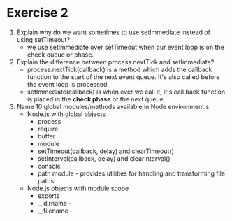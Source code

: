 # Exercise 2
1. Explain why do we want sometimes to use setImmediate instead of using setTimeout?
   - we use setImmediate over setTimeout when our event loop is on the check queue or phase.
2. Explain the difference between process.nextTick and setImmediate?
   - process.nextTick(callback) is a method which adds the callback function to the start of the next event queue.
     It's also called before the event loop is processed.
   - setImmediate(callback) is when ever we call it, it's call back function is placed in the **check phase** of the next queue.
3. Name 10 global modules/methods available in Node environment.s
   - Node.js with global objects
      - process
      - require
      - buffer
      - module
      - setTimeout(callback, delay) and clearTimeout()
      - setInterval(callback, delay) and clearInterval()
      - console
      - path module - provides utilities for handling and transforming file paths
   - Node.js objects with module scope
      - exports
      - __dirname -
      - __filename -
